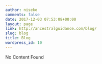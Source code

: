 ```yaml
---
author: niseko
comments: false
date: 2017-12-03 07:53:08+00:00
layout: page
link: http://ancestralguidance.com/blog/
slug: blog
title: Blog
wordpress_id: 10
---
```


No Content Found
